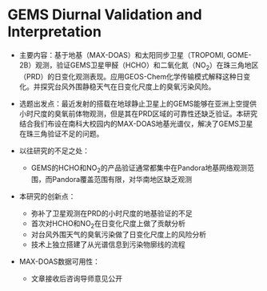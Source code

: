 # GEMS Diurnal Validation and Interpretation
- 主要内容：基于地基（MAX-DOAS）和太阳同步卫星（TROPOMI, GOME-2B）观测，验证GEMS卫星甲醛（HCHO）和二氧化氮（NO<sub>2</sub>）在珠三角地区（PRD）的日变化观测表现。应用GEOS-Chem化学传输模式解释这种日变化。并探究台风外围静稳天气在日变化尺度上的臭氧污染风险。
- 选题出发点：最近发射的搭载在地球静止卫星上的GEMS能够在亚洲上空提供小时尺度的臭氧前体物观测，但是其在PRD区域的可靠性还缺乏验证。本研究结合我们布设在南科大校园内的MAX-DOAS地基光谱仪，解决了GEMS卫星在珠三角验证不足的问题。
- 以往研究的不足之处：
    - GEMS的HCHO和NO<sub>2</sub>的产品验证通常都集中在Pandora地基网络观测范围，而Pandora覆盖范围有限，对华南地区缺乏观测
    
- 本研究的创新点：
    - 弥补了卫星观测在PRD的小时尺度的地基验证的不足
    - 首次对HCHO和NO<sub>2</sub>在日变化尺度上做了贡献分析
    - 对台风外围天气的臭氧污染做了日变化尺度上的风险分析
    - 技术上独立搭建了从光谱信息到污染物廓线的流程
- MAX-DOAS数据可用性：
    - 文章接收后咨询导师意见公开


